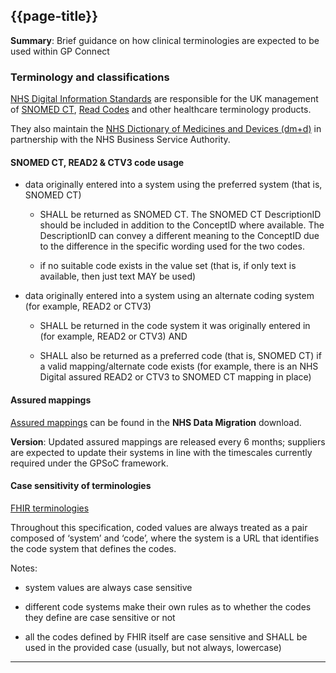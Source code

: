 ## {{page-title}}

<div class="nhsd-a-box nhsd-a-box--bg-light-blue nhsd-!t-margin-bottom-6 nhsd-t-body">
<b>Summary</b>: Brief guidance on how clinical terminologies are expected to be used within GP Connect
</div>

### Terminology and classifications

[NHS Digital Information Standards](https://digital.nhs.uk/services/terminology-and-classifications) are responsible for the UK management of [SNOMED CT](https://digital.nhs.uk/services/terminology-and-classifications/snomed-ct), [Read Codes](https://digital.nhs.uk/services/terminology-and-classifications/read-codes) and other healthcare terminology products.

They also maintain the [NHS Dictionary of Medicines and Devices (dm+d)](https://developer.nhs.uk/apis/gpconnect-1-5-0/design_clinical_terminologies.html#snomed-ct-read2--ctv3-code-usage) in partnership with the NHS Business Service Authority.

#### SNOMED CT, READ2 & CTV3 code usage

- data originally entered into a system using the preferred system (that is, SNOMED CT)

    - SHALL be returned as SNOMED CT. The SNOMED CT DescriptionID should be included in addition to the ConceptID where available. The DescriptionID can convey a different meaning to the ConceptID due to the difference in the specific wording used for the two codes.

    - if no suitable code exists in the value set (that is, if only text is available, then just text MAY be used)

- data originally entered into a system using an alternate coding system (for example, READ2 or CTV3)

    - SHALL be returned in the code system it was originally entered in (for example, READ2 or CTV3) AND

    - SHALL also be returned as a preferred code (that is, SNOMED CT) if a valid mapping/alternate code exists (for example, there is an NHS Digital assured READ2 or CTV3 to SNOMED CT mapping in place)

#### Assured mappings

[Assured mappings](https://isd.digital.nhs.uk/trud/user/guest/group/2/pack/8) can be found in the <b>NHS Data Migration</b> download.

<div class="nhsd-a-box nhsd-a-box--bg-light-yellow nhsd-!t-margin-bottom-6 nhsd-t-body">
<b>Version</b>: Updated assured mappings are released every 6 months; suppliers are expected to update their systems in line with the timescales currently required under the GPSoC framework.
</div>

#### Case sensitivity of terminologies

[FHIR terminologies](https://www.hl7.org/fhir/STU3/terminologies.html#required)

Throughout this specification, coded values are always treated as a pair composed of ‘system’ and ‘code’, where the system is a URL that identifies the code system that defines the codes.

Notes:

- system values are always case sensitive

- different code systems make their own rules as to whether the codes they define are case sensitive or not

- all the codes defined by FHIR itself are case sensitive and SHALL be used in the provided case (usually, but not always, lowercase)

---

</br>